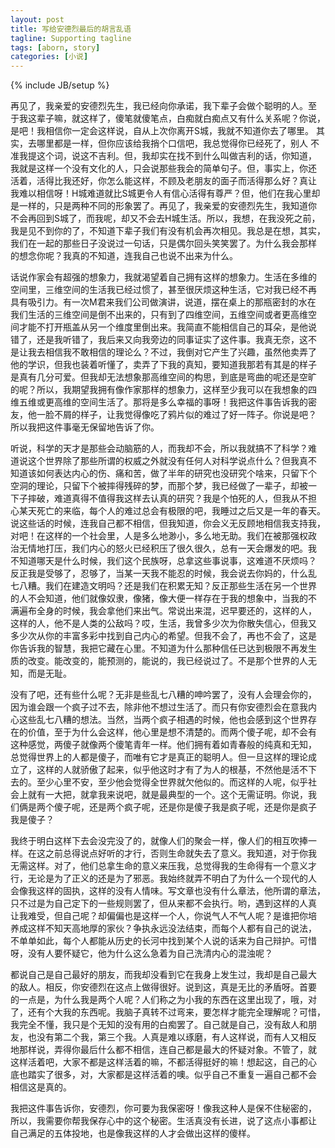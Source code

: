 ```yaml
---
layout: post
title: 写给安德烈最后的胡言乱语
tagline: Supporting tagline
tags: [aborn, story]
categories: [小说]
---
```

{% include JB/setup %}

再见了，我亲爱的安德烈先生，我已经向你承诺，我下辈子会做个聪明的人。至
于我这辈子嘛，就这样了，傻笔就傻笔点，白痴就白痴点又有什么关系呢？你说，
是吧！我相信你一定会这样说，自从上次你离开S城，我就不知道你去了哪里。
其实，去哪里都是一样，但你应该给我捎个口信吧，我总觉得你已经死了，别人
不准我提这个词，说这不吉利。但，我却实在找不到什么叫做吉利的话，你知道，
我就是这样一个没有文化的人，只会说那些我会的简单句子。但，事实上，你还
活着，活得比我还好，你怎么能这样，不顾及老朋友的面子而活得那么好？真让
我难以相信呀！H城难道就比S城更令人有信心活得有尊严？但，他们在我心里却
是一样的，只是两种不同的形象罢了。再见了，我亲爱的安德烈先生，我知道你
不会再回到S城了，而我呢，却又不会去H城生活。所以，我想，在我没死之前，
我是见不到你的了，不知道下辈子我们有没有机会再次相见。我总是在想，其实，
我们在一起的那些日子没说过一句话，只是偶尔回头笑笑罢了。为什么我会那样
的想念你呢？我真的不知道，连我自己也说不出来为什么。 
 
话说作家会有超强的想象力，我就渴望着自己拥有这样的想象力。生活在多维的
空间里，三维空间的生活我已经过惯了，甚至很厌烦这种生活，它对我已经不再
具有吸引力。有一次M君来我们公司做演讲，说道，摆在桌上的那瓶密封的水在
我们生活的三维空间是倒不出来的，只有到了四维空间，五维空间或者更高维空
间才能不打开瓶盖从另一个维度里倒出来。我简直不能相信自己的耳朵，是他说
错了，还是我听错了，我后来又向我旁边的同事证实了这件事。我真无奈，这不
是让我去相信我不敢相信的理论么？不过，我倒对它产生了兴趣，虽然他卖弄了
他的学识，但我也装着听懂了，卖弄了下我的真知，要知道我那若有其是的样子
是真有几分可爱。但我却无法想象那高维空间的构思，到底是弯曲的呢还是空旷
的呢？所以，我期望我拥有像作家那样的想象力，这样至少我可以在我想象的四
维五维或更高维的空间生活了。那将是多么幸福的事呀！我把这件事告诉我的密
友，他一脸不屑的样子，让我觉得像吃了鸦片似的难过了好一阵子。你说是吧？
所以我把这件事毫无保留地告诉了你。 
 
听说，科学的天才是那些会动脑筋的人，而我却不会，所以我就搞不了科学？难
道说这个世界除了那些所谓的权威之外就没有任何人对科学说点什么？但我真不
知道该如何表达内心的伤、痛和苦，做了半年的研究也没研究个啥来，只留下个
空洞的理论，只留下个被摔得残碎的梦，而那个梦，我已经做了一辈子，却被一
下子摔破，难道真得不值得我这样去认真的研究？我是个怕死的人，但我从不担
心某天死亡的来临，每个人的难过总会有极限的吧，我睡过之后又是一年的春天。
说这些话的时候，连我自己都不相信，但我知道，你会义无反顾地相信我支持我，
对吧！在这样的一个社会里，人是多么地渺小，多么地无助。我们在被那强权政
治无情地打压，我们内心的怒火已经积压了很久很久，总有一天会爆发的吧。我
不知道哪天是什么时候，我们这个民族呀，总拿这些事说事，这难道不厌烦吗？
反正我是受够了，忍够了，当某一天我不能忍的时候，我会说去你妈的，什么乱
七八糟。我们在建造文明吗？还是我们在积累无知？反正那些生活在另一个世界
的人不会知道，他们就像奴隶，像猪，像大便一样存在于我的想象中，当我的不
满遍布全身的时候，我会拿他们来出气。常说出来混，迟早要还的，这样的人，
这样的人，他不是人类的公敌吗？哎，生活，我曾多少次为你散失信心，但我又
多少次从你的丰富多彩中找到自己内心的希望。但我不会了，再也不会了，这是
你告诉我的智慧，我把它藏在心里。不知道为什么那种信任已达到极限不再发生
质的改变。能改变的，能预测的，能说的，我已经说过了。不是那个世界的人无
知，而是无耻。 

没有了吧，还有些什么呢？无非是些乱七八糟的呻吟罢了，没有人会理会你的，
因为谁会跟一个疯子过不去，除非他不想过生活了。而只有你安德烈会在意我内
心这些乱七八糟的想法。当然，当两个疯子相遇的时候，他也会感到这个世界存
在的价值，至于为什么会这样，他心里是想不清楚的。而两个傻子呢，却不会有
这种感觉，两傻子就像两个傻笔青年一样。他们拥有着如青春般的纯真和无知，
总觉得世界上的人都是傻子，而唯有它才是真正的聪明人。但一旦这样的理论成
立了，这样的人就骄傲了起来，似乎他这时才有了为人的根基，不然他是活不下
去的。至少心里不安，至少他会觉得全世界就欠他似的。而这样的人呢，似乎社
会上就有一大把，就拿我来说吧，就是最典型的一个。这个无需证明。你说，我
们俩是两个傻子呢，还是两个疯子呢，还是你是傻子我是疯子呢，还是你是疯子
我是傻子？ 
 
我终于明白这样下去会没完没了的，就像人们的聚会一样，像人们的相互吹捧一
样。在这之前总得说点好听的才行，否则生命就失去了意义。我知道，对于你我
无需这样。对了，他们总拿生命的意义来压我，总觉得我的生命得有一个意义才
行，无论是为了正义的还是为了邪恶。我始终就弄不明白了为什么一个现代的人
会像我这样的固执，这样的没有人情味。写文章也没有什么章法，他所谓的章法，
只不过是为自己定下的一些规则罢了，但从来都不会执行。哟，遇到这样的人真
让我难受，但自己呢？却偏偏也是这样一个人，你说气人不气人呢？是谁把你培
养成这样不知天高地厚的家伙？争执永远没法结束，而每个人都有自己的说法，
不单单如此，每个人都能从历史的长河中找到某个人说的话来为自己辩护。可惜
呀，没有人要怀疑它，他为什么这么急着为自己洗清内心的混浊呢？ 
 
都说自己是自己最好的朋友，而我却没看到它在我身上发生过，我却是自己最大
的敌人。相反，你安德烈在这点上做得很好。说到这，真是无比的矛盾呀。首要
的一点是，为什么我是两个人呢？人们称之为小我的东西在这里出现了，哦，对
了，还有个大我的东西呢。我脑子真转不过弯来，要怎样才能完全理解呢？可惜，
我完全不懂，我只是个无知的没有用的白痴罢了。自己就是自己，没有敌人和朋
友，也没有第二个我，第三个我。人真是难以琢磨，有人这样说，而有人又相反
地那样说，弄得你最后什么都不相信，连自己都是最大的怀疑对象。不管了，就
这样活着吧，大家不都是这样活着的嘛，不都活得挺好的嘛！想起这，自己的心
底也踏实了很多，对，大家都是这样活着的噢。似乎自己不重复一遍自己都不会
相信这是真的。 
 
我把这件事告诉你，安德烈，你可要为我保密呀！像我这种人是保不住秘密的，
所以，我需要你帮我保存心中的这个秘密。生活真没有长进，说了这点小事都让
自己满足的五体投地，也是像我这样的人才会做出这样的傻样。 


